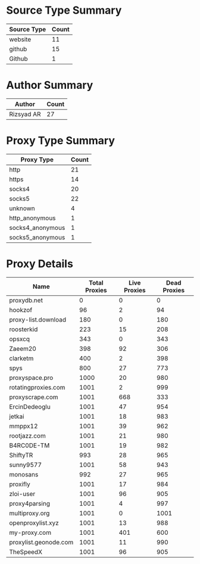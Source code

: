 # Source Type Summary

| Source Type | Count |
|-------------|-------|
| website | 11 |
| github | 15 |
| Github | 1 |


# Author Summary

| Author | Count |
|--------|-------|
| Rizsyad AR | 27 |


# Proxy Type Summary

| Proxy Type | Count |
|------------|-------|
| http | 21 |
| https | 14 |
| socks4 | 20 |
| socks5 | 22 |
| unknown | 4 |
| http_anonymous | 1 |
| socks4_anonymous | 1 |
| socks5_anonymous | 1 |


# Proxy Details

| Name | Total Proxies | Live Proxies | Dead Proxies |
|------|---------------|--------------|---------------|
| proxydb.net | 0 | 0 | 0 |
| hookzof | 96 | 2 | 94 |
| proxy-list.download | 180 | 0 | 180 |
| roosterkid | 223 | 15 | 208 |
| opsxcq | 343 | 0 | 343 |
| Zaeem20 | 398 | 92 | 306 |
| clarketm | 400 | 2 | 398 |
| spys | 800 | 27 | 773 |
| proxyspace.pro | 1000 | 20 | 980 |
| rotatingproxies.com | 1001 | 2 | 999 |
| proxyscrape.com | 1001 | 668 | 333 |
| ErcinDedeoglu | 1001 | 47 | 954 |
| jetkai | 1001 | 18 | 983 |
| mmppx12 | 1001 | 39 | 962 |
| rootjazz.com | 1001 | 21 | 980 |
| B4RC0DE-TM | 1001 | 19 | 982 |
| ShiftyTR | 993 | 28 | 965 |
| sunny9577 | 1001 | 58 | 943 |
| monosans | 992 | 27 | 965 |
| proxifly | 1001 | 17 | 984 |
| zloi-user | 1001 | 96 | 905 |
| proxy4parsing | 1001 | 4 | 997 |
| multiproxy.org | 1001 | 0 | 1001 |
| openproxylist.xyz | 1001 | 13 | 988 |
| my-proxy.com | 1001 | 401 | 600 |
| proxylist.geonode.com | 1001 | 11 | 990 |
| TheSpeedX | 1001 | 96 | 905 |

